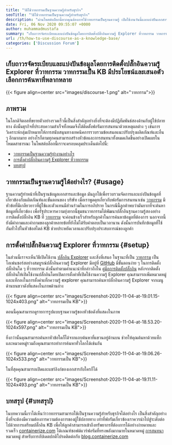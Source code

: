```yaml
---
title: "วิธีใช้วาทกรรมเป็นฐานความรู้สำหรับธุรกิจ" 
seoTitle: "วิธีใช้วาทกรรมเป็นฐานความรู้สำหรับธุรกิจ" 
description: "ผ่านโพสต์บล็อกนี้หากคุณต้องการใช้วาทกรรมเป็นฐานความรู้ เปิดใช้งานวันนี้และแบ่งปันเอกสารเวอร์ชันสดของ บริษัท ของคุณ" 
date: Fri, 06 Nov 2020 09:55:07 +0000
author: muhammadmustafa
summary: "เก็บถาวรจัดระเบียบและแบ่งปันข้อมูลโดยการติดตั้งปลั๊กอินความรู้ Explorer ที่วาทกรรม วาทกรรมเป็น KB มีประโยชน์และเสนอตัวเลือกการค้นหาที่หลากหลาย" 
url: /th/how-to-use-discourse-as-a-knowledge-base/
categories: ['Discussion Forum']
---
```


## เก็บถาวรจัดระเบียบและแบ่งปันข้อมูลโดยการติดตั้งปลั๊กอินความรู้ Explorer ที่วาทกรรม วาทกรรมเป็น KB มีประโยชน์และเสนอตัวเลือกการค้นหาที่หลากหลาย

{{< figure align=center src="images/discourse-1.png" alt="วาทกรรม">}}


## ภาพรวม
ในโลกดิจิตอลที่ขยายตัวอย่างรวดเร็วนี้เป็นสิ่งสำคัญอย่างยิ่งที่จะต้องมีปฏิสัมพันธ์สองด้านกับผู้ใช้ปลายทาง ดังนั้นธุรกิจที่ประสบความสำเร็จทั้งหมดจึงได้ติดตั้งฟอรัมการสนทนาด้วยเหตุผลต่าง ๆ เช่นการวิเคราะห์กลุ่มเป้าหมายให้การสนับสนุนทางเทคนิคการรวบรวมข้อเสนอแนะปรับปรุงผลิตภัณฑ์และอื่น ๆ อีกมากมาย อย่างไรก็ตามทุกคนสามารถสร้างหัวข้อและการสนทนาทั้งหมดเกิดขึ้นอย่างเปิดเผยในโหมดสาธารณะ
ในโพสต์บล็อกนี้เราจะครอบคลุมประเด็นต่อไปนี้:
  * [วาทกรรมเป็นฐานความรู้ทำงานอย่างไร][1]
  * [การตั้งค่าปลั๊กอินความรู้ Explorer ที่วาทกรรม][2]
  * [บทสรุป][3]

## วาทกรรมเป็นฐานความรู้ได้อย่างไร? {#usage}

ฐานความรู้ทำหน้าที่เป็นฐานข้อมูลเอกสารและข้อมูล มันถูกใช้เพื่อรวบรวมจัดการและแบ่งปันข้อมูลที่เกี่ยวข้องกับผลิตภัณฑ์และขั้นตอนของ บริษัท เมื่อเราพูดคุยเกี่ยวกับฟอรัมการสนทนาเช่น [วาทกรรม][4] มีหัวข้อที่มีเกลียวยาวที่ผู้ใช้และตัวแทนมีส่วนร่วมในการอภิปราย ในกรณีนี้ลูกค้าพบว่ามันยากที่จะค้นหาข้อมูลที่เกี่ยวข้อง เพื่อรัฐประหารความยุ่งยากนี้ชุมชนวาทกรรมได้พัฒนาปลั๊กอินฐานความรู้สองอย่าง
การติดตั้งปลั๊กอิน KB ที่ [วาทกรรม][4] จะค่อนข้างเร็วสำหรับลูกค้าในการค้นหาข้อมูลที่ต้องการ นอกจากนี้ยังมีคำถามและคำถามของลูกค้าหลายข้อที่ยังไม่ได้รับคำตอบเป็นเวลานาน ดังนั้นการบันทึกข้อมูลที่ใช้กันทั่วไปในหัวข้อสไตล์ KB ช่วยประหยัดเวลาและปรับปรุงประสบการณ์ของลูกค้า

## การตั้งค่าปลั๊กอินความรู้ Explorer ที่วาทกรรม {#setup}

ในส่วนนี้เราจะเห็นวิธีเปิดใช้งาน [ปลั๊กอิน Explorer][5] และสิ่งที่เสนอ
ในฐานะที่เป็น [วาทกรรม][4] เป็นโอเพ่นซอร์สอย่างสมบูรณ์ปลั๊กอินความรู้ Explorer มีอยู่ที่ [GitHub][5]
มีขั้นตอนง่าย ๆ ในการติดตั้งปลั๊กอินใด ๆ ที่วาทกรรม ดังนั้นทำตามคำแนะนำที่กล่าวถึงใน [คู่มือการติดตั้งปลั๊กอิน][6]
หลังจากติดตั้งปลั๊กอินให้เปิดใช้งานปลั๊กอินโดยเปิดการตั้งค่าที่เปิดใช้งานความรู้ Explorer คุณสามารถเพิ่มหมวดหมู่และแท็กลงในการตั้งค่าแท็กความรู้ explorer
คุณสามารถค้นหาปลั๊กอินความรู้ Explorer จากเมนูด้านบนขวาดังที่แสดงในภาพด้านล่าง

{{< figure align=center src="images/Screenshot-2020-11-04-at-19.01.15-1024x403.png" alt="วาทกรรมเป็น KB">}}

ตอนนี้คุณสามารถดูรายการรูปแบบฐานความรู้ของหัวข้อดังที่แสดงในภาพ

{{< figure align=center src="images/Screenshot-2020-11-04-at-18.53.20-1024x597.png" alt="วาทกรรมเป็น KB">}}

ยิ่งกว่านั้นคุณสามารถค้นหาหัวข้อใดก็ได้จากแถบค้นหาที่แขวนอยู่ด้านบน ช่วยให้คุณค้นหาด้วยแท็กและหมวดหมู่รวมถึงคุณสามารถทำการค้นหาทั่วโลกได้เช่นกัน

{{< figure align=center src="images/Screenshot-2020-11-04-at-19.06.26-1024x533.png" alt="วาทกรรมเป็น KB">}}

ในที่สุดคุณสามารถเปิดและแชร์ลิงก์ของเอกสารกับใครก็ได้

{{< figure align=center src="images/Screenshot-2020-11-04-at-19.11.11-1024x493.png" alt="วาทกรรมเป็น KB">}}


## บทสรุป  {#บทสรุป}

ในบทความนี้เราได้เห็นว่าวาทกรรมสามารถใช้เป็นฐานความรู้สำหรับธุรกิจได้อย่างไร เป็นสิ่งสำคัญอย่างยิ่งที่จะต้องมีความต้องการความต้องการของผู้ใช้ปลายทาง เท่าที่ฟอรัมเกี่ยวข้องเราควรนำไปสู่ระดับต่อไปด้วยการเตรียมปลั๊กอิน KB เพื่อให้ลูกค้าสามารถเข้าถึงทรัพยากรที่ต้องการได้อย่างง่ายดายและรวดเร็ว
[containerize.com][7] ได้เกณฑ์ซอฟต์แวร์ฟอรัมที่ทรงพลังมากมายในหมวดหมู่ [การสนทนา][8] หมวดหมู่ สำหรับการอัปเดตปกติโปรดติดต่อกับ [blog.containerize.com][9]



[1]: #usage
[2]: #setup
[3]: #Conclusion
[4]: https://products.containerize.com/discussion-forum/discourse
[5]: https://github.com/discourse/discourse-knowledge-explorer
[6]: https://meta.discourse.org/t/install-a-plugin/19157
[7]: https://www.containerize.com/
[8]: https://products.containerize.com/discussion-forum
[9]: https://blog.containerize.com/
